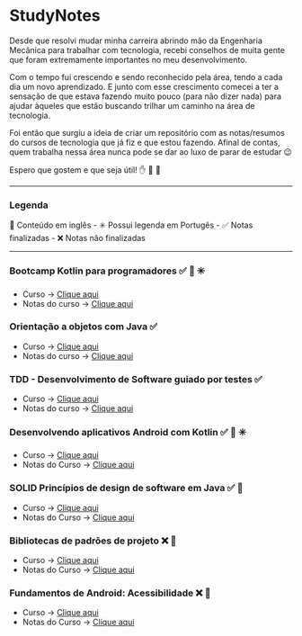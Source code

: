 # StudyNotes

Desde que resolvi mudar minha carreira abrindo mão da Engenharia Mecânica para trabalhar com tecnologia, recebi conselhos de muita gente que foram extremamente importantes no meu desenvolvimento.

Com o tempo fui crescendo e sendo reconhecido pela área, tendo a cada dia um novo aprendizado. E junto com esse crescimento comecei a ter a sensação de que estava fazendo muito pouco (para não dizer nada) para ajudar àqueles que estão buscando trilhar um caminho na área de tecnologia.

Foi então que surgiu a ideia de criar um repositório com as notas/resumos do cursos de tecnologia que já fiz e que estou fazendo. Afinal de contas, quem trabalha nessa área nunca pode se dar ao luxo de parar de estudar :wink:

Espero que gostem e que seja útil! :hand: :facepunch: :rocket:

***

### Legenda

:statue_of_liberty: Conteúdo em inglês - :eight_spoked_asterisk: Possui legenda em Portugês - :white_check_mark: Notas finalizadas - :x: Notas não finalizadas

***

### Bootcamp Kotlin para programadores :white_check_mark: :statue_of_liberty: :eight_spoked_asterisk:

- Curso -> [Clique aqui](https://www.udacity.com/course/kotlin-bootcamp-for-programmers--ud9011)
- Notas do curso -> [Clique aqui](https://github.com/gifs88/StudyNotes/blob/master/kotlib_bootcmap_udacity.md)

### Orientação a objetos com Java :white_check_mark:

- Curso -> [Clique aqui](https://www.coursera.org/learn/orientacao-a-objetos-com-java)
- Notas do curso -> [Clique aqui](https://github.com/gifs88/StudyNotes/blob/master/oop_java_coursera_ita.md)

### TDD - Desenvolvimento de Software guiado por testes :white_check_mark:

- Curso -> [Clique aqui](https://www.coursera.org/learn/tdd-desenvolvimento-de-software-guiado-por-testes)
- Notas do curso -> [Clique aqui](https://github.com/gifs88/StudyNotes/blob/master/tdd_coursera.md)

### Desenvolvendo aplicativos Android com Kotlin :white_check_mark: :statue_of_liberty: :eight_spoked_asterisk:

- Curso -> [Clique aqui](https://www.udacity.com/course/developing-android-apps-with-kotlin--ud9012)
- Notas do Curso -> [Clique aqui](https://github.com/gifs88/StudyNotes/blob/master/dev_android_kotlin_udacity.md)

### SOLID Princípios de design de software em Java :white_check_mark: :statue_of_liberty:

- Curso -> [Clique aqui](https://app.pluralsight.com/library/courses/solid-software-design-principles-java/table-of-contents)
- Notas do Curso -> [Clique aqui](https://github.com/gifs88/StudyNotes/blob/master/solid_java_pluralsight.md)

### Bibliotecas de padrões de projeto :x: :statue_of_liberty:

- Curso -> [Clique aqui](https://app.pluralsight.com/library/courses/patterns-library/table-of-contents)
- Notas do Curso -> [Clique aqui](https://github.com/gifs88/StudyNotes/blob/master/design_patterns_lib.md)

### Fundamentos de Android: Acessibilidade :x: :statue_of_liberty:

- Curso -> [Clique aqui](https://app.pluralsight.com/library/courses/android-fundamentals-accessibility/table-of-contents)
- Notas do Curso -> [Clique aqui](https://github.com/gifs88/StudyNotes/blob/master/android_accessibility.md)